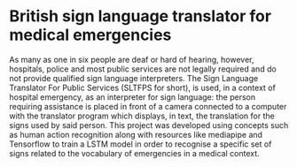 # British sign language translator for medical emergencies

As many as one in six people are deaf or hard of hearing, however, hospitals, police and most public 
services are not legally required and do not provide qualified sign language interpreters. 
The Sign Language Translator For Public Services (SLTFPS for short), is used, in a context of hospital 
emergency, as an interpreter for sign language: the person requiring assistance is placed in front of a 
camera connected to a computer with the translator program which displays, in text, the translation for 
the signs used by said person. 
This project was developed using concepts such as human action recognition along with resources like 
mediapipe and Tensorflow to train a LSTM model in order to recognise a specific set of signs related to the 
vocabulary of emergencies in a medical context. 
